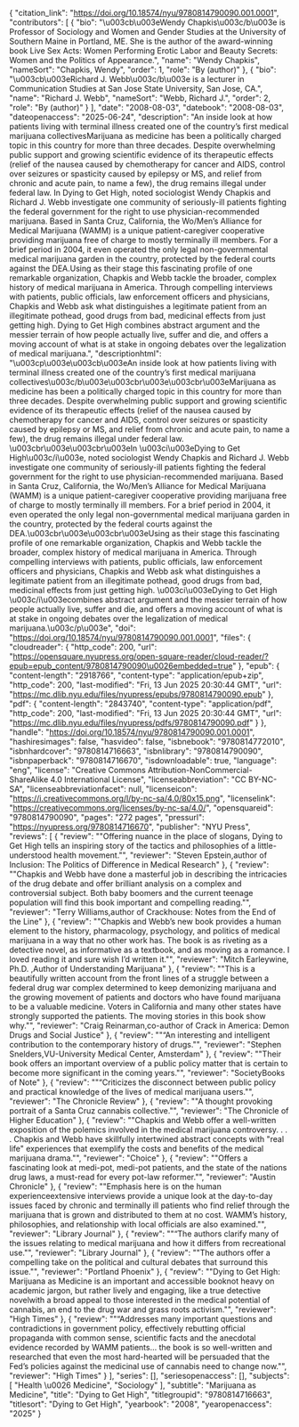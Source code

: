 {
   "citation_link": "https://doi.org/10.18574/nyu/9780814790090.001.0001",
   "contributors": [
     {
       "bio": "\u003cb\u003eWendy Chapkis\u003c/b\u003e is Professor of Sociology and Women and Gender Studies at the University of Southern Maine in Portland, ME. She is the author of the award-winning book Live Sex Acts: Women Performing Erotic Labor and Beauty Secrets: Women and the Politics of Appearance.",
       "name": "Wendy Chapkis",
       "nameSort": "Chapkis, Wendy",
       "order": 1,
       "role": "By (author)"
     },
     {
       "bio": "\u003cb\u003eRichard J. Webb\u003c/b\u003e is a lecturer in Communication Studies at San Jose State University, San Jose, CA.",
       "name": "Richard J. Webb",
       "nameSort": "Webb, Richard J.",
       "order": 2,
       "role": "By (author)"
     }
   ],
   "date": "2008-08-03",
   "datebook": "2008-08-03",
   "dateopenaccess": "2025-06-24",
   "description": "An inside look at how patients living with terminal illness created one of the country’s first medical marijuana collectivesMarijuana as medicine has been a politically charged topic in this country for more than three decades. Despite overwhelming public support and growing scientific evidence of its therapeutic effects (relief of the nausea caused by chemotherapy for cancer and AIDS, control over seizures or spasticity caused by epilepsy or MS, and relief from chronic and acute pain, to name a few), the drug remains illegal under federal law. In Dying to Get High, noted sociologist Wendy Chapkis and Richard J. Webb investigate one community of seriously-ill patients fighting the federal government for the right to use physician-recommended marijuana. Based in Santa Cruz, California, the Wo/Men’s Alliance for Medical Marijuana (WAMM) is a unique patient-caregiver cooperative providing marijuana free of charge to mostly terminally ill members. For a brief period in 2004, it even operated the only legal non-governmental medical marijuana garden in the country, protected by the federal courts against the DEA.Using as their stage this fascinating profile of one remarkable organization, Chapkis and Webb tackle the broader, complex history of medical marijuana in America. Through compelling interviews with patients, public officials, law enforcement officers and physicians, Chapkis and Webb ask what distinguishes a legitimate patient from an illegitimate pothead, good drugs from bad, medicinal effects from just getting high. Dying to Get High combines abstract argument and the messier terrain of how people actually live, suffer and die, and offers a moving account of what is at stake in ongoing debates over the legalization of medical marijuana.",
   "descriptionhtml": "\u003cp\u003e\u003cb\u003eAn inside look at how patients living with terminal illness created one of the country’s first medical marijuana collectives\u003c/b\u003e\u003cbr\u003e\u003cbr\u003eMarijuana as medicine has been a politically charged topic in this country for more than three decades. Despite overwhelming public support and growing scientific evidence of its therapeutic effects (relief of the nausea caused by chemotherapy for cancer and AIDS, control over seizures or spasticity caused by epilepsy or MS, and relief from chronic and acute pain, to name a few), the drug remains illegal under federal law. \u003cbr\u003e\u003cbr\u003eIn \u003ci\u003eDying to Get High\u003c/i\u003e, noted sociologist Wendy Chapkis and Richard J. Webb investigate one community of seriously-ill patients fighting the federal government for the right to use physician-recommended marijuana. Based in Santa Cruz, California, the Wo/Men’s Alliance for Medical Marijuana (WAMM) is a unique patient-caregiver cooperative providing marijuana free of charge to mostly terminally ill members. For a brief period in 2004, it even operated the only legal non-governmental medical marijuana garden in the country, protected by the federal courts against the DEA.\u003cbr\u003e\u003cbr\u003eUsing as their stage this fascinating profile of one remarkable organization, Chapkis and Webb tackle the broader, complex history of medical marijuana in America. Through compelling interviews with patients, public officials, law enforcement officers and physicians, Chapkis and Webb ask what distinguishes a legitimate patient from an illegitimate pothead, good drugs from bad, medicinal effects from just getting high. \u003ci\u003eDying to Get High \u003c/i\u003ecombines abstract argument and the messier terrain of how people actually live, suffer and die, and offers a moving account of what is at stake in ongoing debates over the legalization of medical marijuana.\u003c/p\u003e",
   "doi": "https://doi.org/10.18574/nyu/9780814790090.001.0001",
   "files": {
     "cloudreader": {
       "http_code": 200,
       "url": "https://opensquare.nyupress.org/open-square-reader/cloud-reader/?epub=epub_content/9780814790090\u0026embedded=true"
     },
     "epub": {
       "content-length": "2918766",
       "content-type": "application/epub+zip",
       "http_code": 200,
       "last-modified": "Fri, 13 Jun 2025 20:30:44 GMT",
       "url": "https://mc.dlib.nyu.edu/files/nyupress/epubs/9780814790090.epub"
     },
     "pdf": {
       "content-length": "2843740",
       "content-type": "application/pdf",
       "http_code": 200,
       "last-modified": "Fri, 13 Jun 2025 20:30:44 GMT",
       "url": "https://mc.dlib.nyu.edu/files/nyupress/pdfs/9780814790090.pdf"
     }
   },
   "handle": "https://doi.org/10.18574/nyu/9780814790090.001.0001",
   "hashiresimages": false,
   "hasvideo": false,
   "isbnebook": "9780814772010",
   "isbnhardcover": "9780814716663",
   "isbnlibrary": "9780814790090",
   "isbnpaperback": "9780814716670",
   "isdownloadable": true,
   "language": "eng",
   "license": "Creative Commons Attribution-NonCommercial-ShareAlike 4.0 International License",
   "licenseabbreviation": "CC BY-NC-SA",
   "licenseabbreviationfacet": null,
   "licenseicon": "https://i.creativecommons.org/l/by-nc-sa/4.0/80x15.png",
   "licenselink": "https://creativecommons.org/licenses/by-nc-sa/4.0/",
   "opensquareid": "9780814790090",
   "pages": "272 pages",
   "pressurl": "https://nyupress.org/9780814716670",
   "publisher": "NYU Press",
   "reviews": [
     {
       "review": "\"Offering nuance in the place of slogans, Dying to Get High tells an inspiring story of the tactics and philosophies of a little-understood health movement.\"",
       "reviewer": "Steven Epstein,author of Inclusion: The Politics of Difference in Medical Research"
     },
     {
       "review": "\"Chapkis and Webb have done a masterful job in describing the intricacies of the drug debate and offer brilliant analysis on a complex and controversial subject. Both baby boomers and the current teenage population will find this book important and compelling reading.\"",
       "reviewer": "Terry Williams,author of Crackhouse: Notes from the End of the Line"
     },
     {
       "review": "\"Chapkis and Webb’s new book provides a human element to the history, pharmacology, psychology, and politics of medical marijuana in a way that no other work has. The book is as riveting as a detective novel, as informative as a textbook, and as moving as a romance. I loved reading it and sure wish I’d written it.\"",
       "reviewer": "Mitch Earleywine, Ph.D. ,Author of Understanding Marijuana"
     },
     {
       "review": "\"This is a beautifully written account from the front lines of a struggle between a federal drug war complex determined to keep demonizing marijuana and the growing movement of patients and doctors who have found marijuana to be a valuable medicine. Voters in California and many other states have strongly supported the patients. The moving stories in this book show why.\"",
       "reviewer": "Craig Reinarman,co-author of Crack in America: Demon Drugs and Social Justice"
     },
     {
       "review": "\"“An interesting and intelligent contribution to the contemporary history of drugs.\"",
       "reviewer": "Stephen Snelders,VU-University Medical Center, Amsterdam"
     },
     {
       "review": "\"Their book offers an important overview of a public policy matter that is certain to become more significant in the coming years.\"",
       "reviewer": "SocietyBooks of Note"
     },
     {
       "review": "\"“Criticizes the disconnect between public policy and practical knowledge of the lives of medical marijuana users.\"",
       "reviewer": "The Chronicle Review"
     },
     {
       "review": "\"A thought provoking portrait of a Santa Cruz cannabis collective.\"",
       "reviewer": "The Chronicle of Higher Education"
     },
     {
       "review": "\"Chapkis and Webb offer a well-written exposition of the polemics involved in the medical marijuana controversy. . . . Chapkis and Webb have skillfully intertwined abstract concepts with \"real life\" experiences that exemplify the costs and benefits of the medical marijuana drama.\"",
       "reviewer": "Choice"
     },
     {
       "review": "\"Offers a fascinating look at medi-pot, medi-pot patients, and the state of the nations drug laws, a must-read for every pot-law reformer.\"",
       "reviewer": "Austin Chronicle"
     },
     {
       "review": "\"Emphasis here is on the human experienceextensive interviews provide a unique look at the day-to-day issues faced by chronic and terminally ill patients who find relief through the marijuana that is grown and distributed to them at no cost. WAMM’s history, philosophies, and relationship with local officials are also examined.\"",
       "reviewer": "Library Journal"
     },
     {
       "review": "\"“The authors clarify many of the issues relating to medical marijuana and how it differs from recreational use.\"",
       "reviewer": "Library Journal"
     },
     {
       "review": "\"The authors offer a compelling take on the political and cultural debates that surround this issue.\"",
       "reviewer": "Portland Phoenix"
     },
     {
       "review": "\"Dying to Get High: Marijuana as Medicine is an important and accessible booknot heavy on academic jargon, but rather lively and engaging, like a true detective novelwith a broad appeal to those interested in the medical potential of cannabis, an end to the drug war and grass roots activism.\"",
       "reviewer": "High Times"
     },
     {
       "review": "\"“Addresses many important questions and contradictions in government policy, effectively rebutting official propaganda with common sense, scientific facts and the anecdotal evidence recorded by WAMM patients... the book is so well-written and researched that even the most hard-hearted will be persuaded that the Fed’s policies against the medicinal use of cannabis need to change now.\"",
       "reviewer": "High Times"
     }
   ],
   "series": [],
   "seriesopenaccess": [],
   "subjects": [
     "Health \u0026 Medicine",
     "Sociology"
   ],
   "subtitle": "Marijuana as Medicine",
   "title": "Dying to Get High",
   "titlegroupid": "9780814716663",
   "titlesort": "Dying to Get High",
   "yearbook": "2008",
   "yearopenaccess": "2025"
 }
